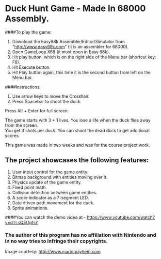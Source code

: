 # Duck Hunt Game - Made In 68000 Assembly.

####To play the game:  
1. Download the Easy68k Assembler/Editor/Simulator from "http://www.easy68k.com" (it is an assembler for 68000).  
2. Open GameLoop.X68 (it must open in Easy 68k).  
3. Hit play button, which is on the right side of the Menu bar (shortcut key: F9).  
4. Hit Execute button.  
5. Hit Play button again, this time it is the second button from left on the Menu bar.  

####Instructions:  
1. Use arrow keys to move the Crosshair.  
2. Press Spacebar to shoot the duck.  

Press Alt + Enter for full screen.

The game starts with 3 + 1 lives. You lose a life when the duck flies away from the screen.  
You get 3 shots per duck. You can shoot the dead duck to get additional scores.  

This game was made in two weeks and was for the course project work.

The project showcases the following features:  
---
1. User input control for the game entity.  
2. Bitmap background with entities moving over it.  
3. Physics update of the game entity.  
4. Fixed point math.  
5. Collision detection between game entities.  
6. A score indicator as a 7-segment LED.  
7. Data driven path movement for the duck.  
8. Sprite animations.  

####You can watch the demo video at - https://www.youtube.com/watch?v=dTLsQ5Og1sY

### The author of this program has no affiliation with Nintendo and in no way tries to infringe their copyrights.  

Image courtesy: http://www.mariomayhem.com
